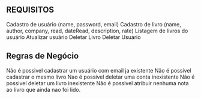 ## REQUISITOS

Cadastro de usuário (name, password, email)
Cadastro de livro (name, author, company, read, dateRead, description, rate)
Listagem de livros do usuário
Atualizar usuário
Deletar Livro
Deletar Usuário

## Regras de Negócio

Não é possivel cadastrar um usuário com email ja existente
Não é possivel cadastrar o mesmo livro
Nao é possivel deletar uma conta inexistente
Não é possivel deletar um livro inexistente
Não é possivel atribuir nenhuma nota ao livro que ainda nao foi lido.
